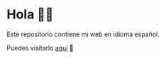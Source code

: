 # Hola 👋🏻

Este repositorio contiene mi web en idioma español.

Puedes visitarlo [aquí](https://micheli.ar) 👀

